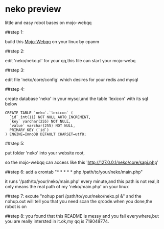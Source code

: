 # neko preview
little and easy robot bases on mojo-webqq

##step 1:

build this [Mojo-Webqq](https://github.com/sjdy521/Mojo-Webqq) on your linux by cpanm


##step 2:

edit 'neko/neko.pl' for your qq,this file can start your mojo-webq


##step 3:

edit file 'neko/core/config' which desires for your redis and mysql


##step 4:

create database 'neko' in your mysql,and the table 'lexicon' with its sql below

    CREATE TABLE `neko`.`lexicon` (
      `id` int(11) NOT NULL AUTO_INCREMENT,
      `key` varchar(255) NOT NULL,
      `value` varchar(255) NOT NULL,
      PRIMARY KEY (`id`)
    ) ENGINE=InnoDB DEFAULT CHARSET=utf8;


##step 5:

put folder 'neko' into your website root,

so the mojo-webqq can access like this 'http://127.0.0.1/neko/core/sapi.php'


##step 6:
add a crontab "* * * * * php /path/to/your/neko/main.php"

it runs '/path/to/your/neko/main.php' every minute,and this path is not real,it only means the real path of my 'neko/main.php' on your linux


##step 7:
excute "nohup perl /path/to/your/neko/neko.pl &"
and the nohup.out will tell you that you need scan the qrcode.when you done,the robot is on


##step 8:
you found that this README is messy and you fail everywhere,but you are really intersted in it.ok,my qq is 719048774.




